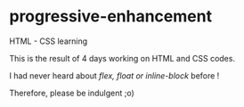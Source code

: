 # progressive-enhancement
HTML - CSS learning

This is the result of 4 days working on HTML and CSS codes.

I had never heard about _flex, float or inline-block_ before !

Therefore, please be indulgent ;o)
